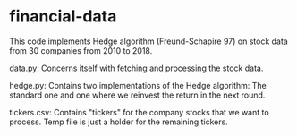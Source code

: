 # financial-data

This code implements Hedge algorithm (Freund-Schapire 97) on stock data from 30 companies from 2010 to 2018.

data.py: Concerns itself with fetching and processing the stock data.

hedge.py: Contains two implementations of the Hedge algorithm: The standard one and one where we reinvest the
  return in the next round.
  
tickers.csv: Contains "tickers" for the company stocks that we want to process. 
Temp file is just a holder for the remaining tickers.
